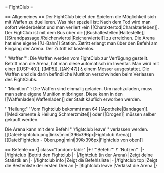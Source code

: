 = FightClub =

== Allgemeines ==
Der FightClub bietet den Spielern die Möglichkeit sich mit Waffen zu duellieren. Was hier speziell ist: Nach dem Tod wird man sofort wiederbelebt und man verliert kein [[Charaktertod|Charakterleben]]. Der FighClub ist mit dem Bus über die [[Bushaltestellen|Haltestelle]] [[Strandpassage /Reichenviertel|Reichenviertel]] zu erreichen. Die Arena hat eine eigene [[U-Bahn]] Station. Zutritt erlangt man über den Befehl am Eingang der Arena. Der Zutritt ist kostenlos.

'''Waffen''': Die Waffen werden vom FightClub zur Verfügung gestellt. Betritt man die Arena, hat man diese automatisch im Inventar. Man wird mit einer [[USP-40]], [[MP5]], [[AK-47]] & einem Messer ausgestattet. Die Waffen und die darin befindliche Munition verschwinden beim Verlassen des FightClubs.

'''Munition''': Die Waffen sind einmalig geladen. Um nachzuladen, muss man seine eigene Munition mitbringen. Diese kann in den [[Waffenladen|Waffenläden]] der Stadt käuflich erworben werden.

'''Heilung:'''  Vom Fightclub bekommt man 64 [[Apotheke|Bandagen]]. [[Medikamente & Heilung|Schmerzmittel]] oder [[Drogen]] müssen selber gekauft werden.

Die Arena kann mit dem Befehl '''/fightclub leave''' verlassen werden.
[[Datei:Fightclub.png|links|mini|396x396px|Fightclub Arena]]
[[Datei:Fightclub - Oben.png|mini|396x396px|Fightclub von oben]]












== Befehle ==
{| class="fandom-table"
|+
!'''Befehl'''
!'''Nutzen'''
|-
|/fightclub
|Betritt den Fightclub
|-
|/fightclub (in der Arena)
|Zeigt deine Statistik an
|-
|/fightclub info
|Zeigt die Befehlsliste
|-
|/fightclub top
|Zeigt die Bestenliste der ersten Drei an
|-
|/fightclub leave
|Verlässt die Arena
|}
